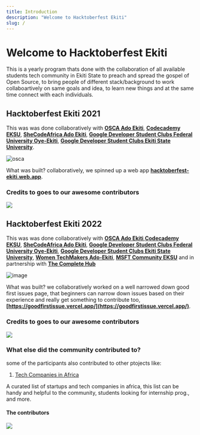 ```yaml
---
title: Introduction
description: "Welcome to Hacktoberfest Ekiti"
slug: /
---
```


# Welcome to Hacktoberfest Ekiti

This is a yearly program thats done with the collaboration of all available students tech community in Ekiti State to preach and spread the gospel of Open Source, to bring people of different stack/background to work collaboartively on same goals and idea, to learn new things and at the same time connect with each individuals.


## Hacktoberfest Ekiti 2021

This was was done collaboratively with **[OSCA Ado Ekiti](https://twitter.com/osca_ado_ekiti)**, **[Codecademy EKSU](https://twitter.com/CodecademyEksu)**, **[SheCodeAfrica Ado Ekiti](https://twitter.com/sca_adoekiti)**, **[Google Developer Student Clubs Federal University Oye-Ekiti](https://twitter.com/GdscFuoye)**, **[Google Developer Student Clubs Ekiti State University](https://twitter.com/DscEksu)**.


![osca](https://user-images.githubusercontent.com/85078495/136645881-f317425b-9604-40fe-aa37-0f270a251851.jpeg)


What was built? collaboratively, we spinned up a web app **[hacktoberfest-ekiti.web.app](https://hacktoberfest-ekiti.web.app/)**.

### Credits to goes to our awesome contributors

<a href="https://github.com/OSCA-Ado-Ekiti/Hacktoberfest2021-Ekiti/graphs/contributors">
  <img src="https://contrib.rocks/image?repo=OSCA-Ado-Ekiti/Hacktoberfest2021-Ekiti" />
</a>

## Hacktoberfest Ekiti 2022

This was was done collaboratively with **[OSCA Ado Ekiti](https://twitter.com/osca_adoe_ekiti)**,**[Codecademy EKSU](https://twitter.com/CodecademyEksu)**, **[SheCodeAfrica Ado Ekiti](https://twitter.com/sca_adoekiti)**, **[Google Developer Student Clubs Federal University Oye-Ekiti](https://twitter.com/GdscFuoye)**, **[Google Developer Student Clubs Ekiti State University](https://twitter.com/DscEksu)**, **[Women TechMakers Ado-Ekiti](https://twitter.com/wtmado)**, **[MSFT Community EKSU](https://twitter.com/mlsa_eksu)** and in partnership with **[The Complete Hub](https://twitter.com/TheCompleteHub)**

![image](https://user-images.githubusercontent.com/85078495/197695827-ea12f64c-24b5-4dc2-8c57-e213521fddcf.png)

What was built? we collaboratively worked on a well narrowed down good first issues page, that beginners can narrow down issues based on their experience and really get something to contribute too, **[https://goodfirstissue.vercel.app/](https://goodfirstissue.vercel.app/)**.

### Credits to goes to our awesome contributors

<a href="https://github.com/OSCA-Ado-Ekiti/Hacktoberfest2022-Ekiti/graphs/contributors">
  <img src="https://contrib.rocks/image?repo=OSCA-Ado-Ekiti/Hacktoberfest2022-Ekiti" />
</a>

### What else did the community contributed to?

some of the participants also contributed to other ptojects like:

1. [Tech Companies in Africa](https://africa-tech-companies.vercel.app/)

A curated list of startups and tech companies in africa, this list can be handy and helpful to the community, students looking for internship prog., and more.

#### The contributors
<a href="https://github.com/OSCA-Ado-Ekiti/tech-companies-in-africa/graphs/contributors">
  <img src="https://contrib.rocks/image?repo=OSCA-Ado-Ekiti/tech-companies-in-africa" />
</a>
